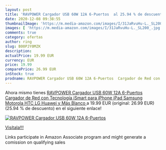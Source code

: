 ```yaml
---
layout: post
title: 'RAVPOWER Cargador USB 60W 12A 6-Puertos  al 25.94 % de descuento'
date: 2020-12-08 09:38:55
thumbnailImage: 'https://m.media-amazon.com/images/I/31JaRvuHu-L._SL200_.jpg'
images: [ 'https://m.media-amazon.com/images/I/31JaRvuHu-L._SL200_.jpg' ]
comments: true
category: ofertas
author: ring
slug: B00PJY0MZK
description:
actualPrice: 19.99 EUR
currency: EUR
price: 19.99
comparePrice: 26.99 EUR
inStock: true
prodname: RAVPOWER Cargador USB 60W 12A 6-Puertos  Cargador de Red con Tecnología iSmart para iPhone  iPad  Samsung  Motorola  HTC  LG  Huawei y Más  Blanco 
---
```


Ahora mismo tienes [RAVPOWER Cargador USB 60W 12A 6-Puertos  Cargador de Red con Tecnología iSmart para iPhone  iPad  Samsung  Motorola  HTC  LG  Huawei y Más  Blanco ](https://www.amazon.es/dp/B00PJY0MZK/?tag=tolees-21) a 19.99 EUR (original: 26.99 EUR) (25.94 %  de descuento) en el siguiente enlace!

[![RAVPOWER Cargador USB 60W 12A 6-Puertos ](https://m.media-amazon.com/images/I/31JaRvuHu-L._SL200_.jpg)](https://www.amazon.es/dp/B00PJY0MZK/?tag=tolees-21)

[Visítala!!!](https://www.amazon.es/dp/B00PJY0MZK/?tag=tolees-21)

Links participate in Amazon Associate program and might generate a comission on qualifying sales
